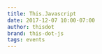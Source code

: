 ```yaml
---
title: This.Javascript
date: 2017-12-07 10:00-07:00
author: thisdot
brand: this-dot-js
tags: events
---
```

